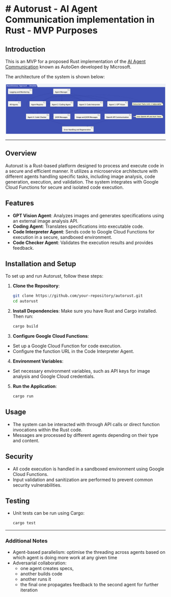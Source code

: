 # # Autorust - AI Agent Communication implementation in Rust - MVP Purposes

## Introduction

This is an MVP for a proposed Rust implementation of the [AI Agent Communication](https://github.com/microsoft/autogen) known as AutoGen developed by Microsoft.

The architecture of the system is shown below:

![AutoGen Architecture](./async-advanced.png)

---

## Overview

Autorust is a Rust-based platform designed to process and execute code in a secure and efficient manner. It utilizes a microservice architecture with different agents handling specific tasks, including image analysis, code generation, execution, and validation. The system integrates with Google Cloud Functions for secure and isolated code execution.

## Features

- **GPT Vision Agent**: Analyzes images and generates specifications using an external image analysis API.
- **Coding Agent**: Translates specifications into executable code.
- **Code Interpreter Agent**: Sends code to Google Cloud Functions for execution in a secure, sandboxed environment.
- **Code Checker Agent**: Validates the execution results and provides feedback.

## Installation and Setup

To set up and run Autorust, follow these steps:

1. **Clone the Repository**:
   ```bash
   git clone https://github.com/your-repository/autorust.git
   cd autorust
   ```

2. **Install Dependencies**:
   Make sure you have Rust and Cargo installed. Then run:
   ```bash
   cargo build
   ```

3. **Configure Google Cloud Functions**:
  - Set up a Google Cloud Function for code execution.
  - Configure the function URL in the Code Interpreter Agent.

4. **Environment Variables**:
  - Set necessary environment variables, such as API keys for image analysis and Google Cloud credentials.

5. **Run the Application**:
   ```bash
   cargo run
   ```

## Usage

- The system can be interacted with through API calls or direct function invocations within the Rust code.
- Messages are processed by different agents depending on their type and content.

## Security

- All code execution is handled in a sandboxed environment using Google Cloud Functions.
- Input validation and sanitization are performed to prevent common security vulnerabilities.

## Testing

- Unit tests can be run using Cargo:
  ```bash
  cargo test
  ```


---

### Additional Notes
- Agent-based parallelism: optimise the threading across agents based on which agent is doing more work at any given time
- Adversarial collaboration:
  - one agent creates specs,
  - another builds code
  - another runs it
  - the final one propagates feedback to the second agent for further iteration
